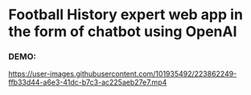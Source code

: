# Football History expert web app in the form of chatbot using OpenAI

### DEMO: 
https://user-images.githubusercontent.com/101935492/223862249-ffb33d44-a6e3-41dc-b7c3-ac225aeb27e7.mp4


